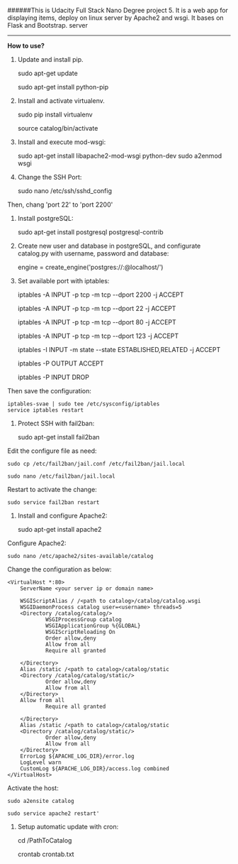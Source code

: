 ######This is Udacity Full Stack Nano Degree project 5. It is a web app for displaying items, deploy on linux server by Apache2 and wsgi. It bases on Flask and Bootstrap. server

---------------

**How to use?**

1. Update and install pip.

	sudo apt-get update
		
	sudo apt-get install python-pip

1. Install and activate virtualenv.

	sudo pip install virtualenv

	source catalog/bin/activate

1. Install and execute mod-wsgi:

	sudo apt-get install libapache2-mod-wsgi python-dev
	sudo a2enmod wsgi
	

1. Change the SSH Port:

	sudo nano /etc/ssh/sshd_config

Then, chang 'port 22' to 'port 2200'

1. Install postgreSQL:

	sudo apt-get install postgresql postgresql-contrib 

1. Create new user and database in postgreSQL, and configurate catalog.py with username, password and database:

	engine = create_engine('postgres://<username>:<password>@localhost/<database>')

1. Set available port with iptables:

	iptables -A INPUT -p tcp -m tcp --dport 2200 -j ACCEPT

	iptables -A INPUT -p tcp -m tcp --dport 22 -j ACCEPT

	iptables -A INPUT -p tcp -m tcp --dport 80 -j ACCEPT

	iptables -A INPUT -p tcp -m tcp --dport 123 -j ACCEPT

	iptables -I INPUT -m state --state ESTABLISHED,RELATED -j ACCEPT

	iptables -P OUTPUT ACCEPT

	iptables -P INPUT DROP


Then save the configuration:

	iptables-svae | sudo tee /etc/sysconfig/iptables
	service iptables restart
 

1. Protect SSH with fail2ban:

	sudo apt-get install fail2ban

Edit the configure file as need:

	sudo cp /etc/fail2ban/jail.conf /etc/fail2ban/jail.local

	sudo nano /etc/fail2ban/jail.local

Restart to activate the change:

	sudo service fail2ban restart

1. Install and configure Apache2:

	sudo apt-get install apache2

Configure Apache2:

	sudo nano /etc/apache2/sites-available/catalog

Change the configuration as below:

	<VirtualHost *:80>
        ServerName <your server ip or domain name>

        WSGIScriptAlias / /<path to catalog>/catalog/catalog.wsgi
        WSGIDaemonProcess catalog user=<username> threads=5
        <Directory /catalog/catalog/>
                WSGIProcessGroup catalog
                WSGIApplicationGroup %{GLOBAL}
                WSGIScriptReloading On
                Order allow,deny
                Allow from all
                Require all granted

        </Directory>
        Alias /static /<path to catalog>/catalog/static
        <Directory /catalog/catalog/static/>
                Order allow,deny
                Allow from all
        </Directory>
        Allow from all
                Require all granted

        </Directory>
        Alias /static /<path to catalog>/catalog/static
        <Directory /catalog/catalog/static/>
                Order allow,deny
                Allow from all
        </Directory>
        ErrorLog ${APACHE_LOG_DIR}/error.log
        LogLevel warn
        CustomLog ${APACHE_LOG_DIR}/access.log combined
	</VirtualHost>


Activate the host:

	sudo a2ensite catalog

	sudo service apache2 restart'

1. Setup automatic update with cron:

	cd /PathToCatalog

	crontab crontab.txt




